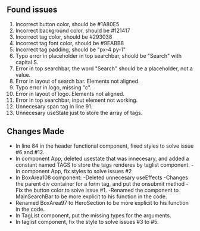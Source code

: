 
## Found issues
1. Incorrect button color, should be #1A80E5
2. Incorrect background color, should be #121417
3. Incorrect tag color, should be #293038
4. Incorrect tag font color, should be #9EABB8
5. Incorrect tag padding, should be "px-4 py-1"
6. Typo error in placeholder in top searchbar, should be "Search" with capital S.
7. Error in top searchbar, the word "Search" should be a placeholder, not a value.
8. Error in layout of search bar. Elements not aligned.
9. Typo error in logo, missing "c".
10. Error in layout of logo. Elements not aligned.
11. Error in top searchbar, input element not working.
12. Unnecesary span tag in line 91.
13. Unnecesary useState just to store the array of tags.

## Changes Made
- In line 84 in the header functional component, fixed styles to solve issue #6 and #12.
- In component App, deleted usestate that was innecesary, and added a constant named TAGS to store the tags renderes by taglist component.
-In component App, fix styles to solve issues #2
- In BoxArea108 component:
   -Deleted unnecesary useEffects
   -Changes the parent div container for a form tag, and put the onsubmit method
   -Fix the button color to solve issue #1.
   -Renamed the component to MainSearchBar to be more explicit to his function in the code.
- Renamed BoxArea97 to HeroSection to be more explicit to his function in the code.
- In TagList component, put the missing types for the arguments.
- In taglist component, fix the style to solve issues #3 to #5.
